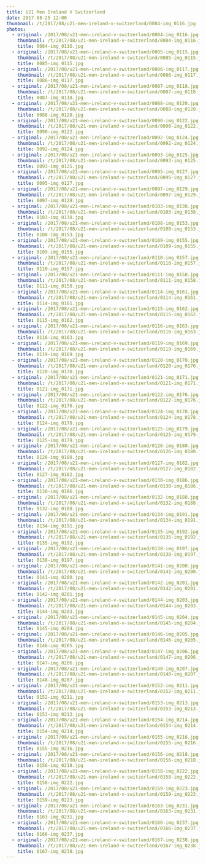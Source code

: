 ```yaml
---
title: U21 Men Ireland V Switzerland
date: 2017-08-25 12:00
thumbnail: /t/2017/08/u21-men-ireland-v-switzerland/0084-img_0116.jpg
photos:
  - original: /2017/08/u21-men-ireland-v-switzerland/0084-img_0116.jpg
    thumbnail: /t/2017/08/u21-men-ireland-v-switzerland/0084-img_0116.jpg
    title: 0084-img_0116.jpg
  - original: /2017/08/u21-men-ireland-v-switzerland/0085-img_0115.jpg
    thumbnail: /t/2017/08/u21-men-ireland-v-switzerland/0085-img_0115.jpg
    title: 0085-img_0115.jpg
  - original: /2017/08/u21-men-ireland-v-switzerland/0086-img_0117.jpg
    thumbnail: /t/2017/08/u21-men-ireland-v-switzerland/0086-img_0117.jpg
    title: 0086-img_0117.jpg
  - original: /2017/08/u21-men-ireland-v-switzerland/0087-img_0118.jpg
    thumbnail: /t/2017/08/u21-men-ireland-v-switzerland/0087-img_0118.jpg
    title: 0087-img_0118.jpg
  - original: /2017/08/u21-men-ireland-v-switzerland/0088-img_0120.jpg
    thumbnail: /t/2017/08/u21-men-ireland-v-switzerland/0088-img_0120.jpg
    title: 0088-img_0120.jpg
  - original: /2017/08/u21-men-ireland-v-switzerland/0090-img_0122.jpg
    thumbnail: /t/2017/08/u21-men-ireland-v-switzerland/0090-img_0122.jpg
    title: 0090-img_0122.jpg
  - original: /2017/08/u21-men-ireland-v-switzerland/0092-img_0124.jpg
    thumbnail: /t/2017/08/u21-men-ireland-v-switzerland/0092-img_0124.jpg
    title: 0092-img_0124.jpg
  - original: /2017/08/u21-men-ireland-v-switzerland/0093-img_0125.jpg
    thumbnail: /t/2017/08/u21-men-ireland-v-switzerland/0093-img_0125.jpg
    title: 0093-img_0125.jpg
  - original: /2017/08/u21-men-ireland-v-switzerland/0095-img_0127.jpg
    thumbnail: /t/2017/08/u21-men-ireland-v-switzerland/0095-img_0127.jpg
    title: 0095-img_0127.jpg
  - original: /2017/08/u21-men-ireland-v-switzerland/0097-img_0129.jpg
    thumbnail: /t/2017/08/u21-men-ireland-v-switzerland/0097-img_0129.jpg
    title: 0097-img_0129.jpg
  - original: /2017/08/u21-men-ireland-v-switzerland/0103-img_0138.jpg
    thumbnail: /t/2017/08/u21-men-ireland-v-switzerland/0103-img_0138.jpg
    title: 0103-img_0138.jpg
  - original: /2017/08/u21-men-ireland-v-switzerland/0108-img_0153.jpg
    thumbnail: /t/2017/08/u21-men-ireland-v-switzerland/0108-img_0153.jpg
    title: 0108-img_0153.jpg
  - original: /2017/08/u21-men-ireland-v-switzerland/0109-img_0155.jpg
    thumbnail: /t/2017/08/u21-men-ireland-v-switzerland/0109-img_0155.jpg
    title: 0109-img_0155.jpg
  - original: /2017/08/u21-men-ireland-v-switzerland/0110-img_0157.jpg
    thumbnail: /t/2017/08/u21-men-ireland-v-switzerland/0110-img_0157.jpg
    title: 0110-img_0157.jpg
  - original: /2017/08/u21-men-ireland-v-switzerland/0111-img_0158.jpg
    thumbnail: /t/2017/08/u21-men-ireland-v-switzerland/0111-img_0158.jpg
    title: 0111-img_0158.jpg
  - original: /2017/08/u21-men-ireland-v-switzerland/0114-img_0161.jpg
    thumbnail: /t/2017/08/u21-men-ireland-v-switzerland/0114-img_0161.jpg
    title: 0114-img_0161.jpg
  - original: /2017/08/u21-men-ireland-v-switzerland/0115-img_0162.jpg
    thumbnail: /t/2017/08/u21-men-ireland-v-switzerland/0115-img_0162.jpg
    title: 0115-img_0162.jpg
  - original: /2017/08/u21-men-ireland-v-switzerland/0116-img_0163.jpg
    thumbnail: /t/2017/08/u21-men-ireland-v-switzerland/0116-img_0163.jpg
    title: 0116-img_0163.jpg
  - original: /2017/08/u21-men-ireland-v-switzerland/0119-img_0169.jpg
    thumbnail: /t/2017/08/u21-men-ireland-v-switzerland/0119-img_0169.jpg
    title: 0119-img_0169.jpg
  - original: /2017/08/u21-men-ireland-v-switzerland/0120-img_0170.jpg
    thumbnail: /t/2017/08/u21-men-ireland-v-switzerland/0120-img_0170.jpg
    title: 0120-img_0170.jpg
  - original: /2017/08/u21-men-ireland-v-switzerland/0121-img_0171.jpg
    thumbnail: /t/2017/08/u21-men-ireland-v-switzerland/0121-img_0171.jpg
    title: 0121-img_0171.jpg
  - original: /2017/08/u21-men-ireland-v-switzerland/0122-img_0176.jpg
    thumbnail: /t/2017/08/u21-men-ireland-v-switzerland/0122-img_0176.jpg
    title: 0122-img_0176.jpg
  - original: /2017/08/u21-men-ireland-v-switzerland/0124-img_0178.jpg
    thumbnail: /t/2017/08/u21-men-ireland-v-switzerland/0124-img_0178.jpg
    title: 0124-img_0178.jpg
  - original: /2017/08/u21-men-ireland-v-switzerland/0125-img_0179.jpg
    thumbnail: /t/2017/08/u21-men-ireland-v-switzerland/0125-img_0179.jpg
    title: 0125-img_0179.jpg
  - original: /2017/08/u21-men-ireland-v-switzerland/0126-img_0180.jpg
    thumbnail: /t/2017/08/u21-men-ireland-v-switzerland/0126-img_0180.jpg
    title: 0126-img_0180.jpg
  - original: /2017/08/u21-men-ireland-v-switzerland/0127-img_0182.jpg
    thumbnail: /t/2017/08/u21-men-ireland-v-switzerland/0127-img_0182.jpg
    title: 0127-img_0182.jpg
  - original: /2017/08/u21-men-ireland-v-switzerland/0130-img_0186.jpg
    thumbnail: /t/2017/08/u21-men-ireland-v-switzerland/0130-img_0186.jpg
    title: 0130-img_0186.jpg
  - original: /2017/08/u21-men-ireland-v-switzerland/0132-img_0188.jpg
    thumbnail: /t/2017/08/u21-men-ireland-v-switzerland/0132-img_0188.jpg
    title: 0132-img_0188.jpg
  - original: /2017/08/u21-men-ireland-v-switzerland/0134-img_0191.jpg
    thumbnail: /t/2017/08/u21-men-ireland-v-switzerland/0134-img_0191.jpg
    title: 0134-img_0191.jpg
  - original: /2017/08/u21-men-ireland-v-switzerland/0135-img_0192.jpg
    thumbnail: /t/2017/08/u21-men-ireland-v-switzerland/0135-img_0192.jpg
    title: 0135-img_0192.jpg
  - original: /2017/08/u21-men-ireland-v-switzerland/0138-img_0197.jpg
    thumbnail: /t/2017/08/u21-men-ireland-v-switzerland/0138-img_0197.jpg
    title: 0138-img_0197.jpg
  - original: /2017/08/u21-men-ireland-v-switzerland/0141-img_0200.jpg
    thumbnail: /t/2017/08/u21-men-ireland-v-switzerland/0141-img_0200.jpg
    title: 0141-img_0200.jpg
  - original: /2017/08/u21-men-ireland-v-switzerland/0142-img_0201.jpg
    thumbnail: /t/2017/08/u21-men-ireland-v-switzerland/0142-img_0201.jpg
    title: 0142-img_0201.jpg
  - original: /2017/08/u21-men-ireland-v-switzerland/0144-img_0203.jpg
    thumbnail: /t/2017/08/u21-men-ireland-v-switzerland/0144-img_0203.jpg
    title: 0144-img_0203.jpg
  - original: /2017/08/u21-men-ireland-v-switzerland/0145-img_0204.jpg
    thumbnail: /t/2017/08/u21-men-ireland-v-switzerland/0145-img_0204.jpg
    title: 0145-img_0204.jpg
  - original: /2017/08/u21-men-ireland-v-switzerland/0146-img_0205.jpg
    thumbnail: /t/2017/08/u21-men-ireland-v-switzerland/0146-img_0205.jpg
    title: 0146-img_0205.jpg
  - original: /2017/08/u21-men-ireland-v-switzerland/0147-img_0206.jpg
    thumbnail: /t/2017/08/u21-men-ireland-v-switzerland/0147-img_0206.jpg
    title: 0147-img_0206.jpg
  - original: /2017/08/u21-men-ireland-v-switzerland/0148-img_0207.jpg
    thumbnail: /t/2017/08/u21-men-ireland-v-switzerland/0148-img_0207.jpg
    title: 0148-img_0207.jpg
  - original: /2017/08/u21-men-ireland-v-switzerland/0152-img_0211.jpg
    thumbnail: /t/2017/08/u21-men-ireland-v-switzerland/0152-img_0211.jpg
    title: 0152-img_0211.jpg
  - original: /2017/08/u21-men-ireland-v-switzerland/0153-img_0213.jpg
    thumbnail: /t/2017/08/u21-men-ireland-v-switzerland/0153-img_0213.jpg
    title: 0153-img_0213.jpg
  - original: /2017/08/u21-men-ireland-v-switzerland/0154-img_0214.jpg
    thumbnail: /t/2017/08/u21-men-ireland-v-switzerland/0154-img_0214.jpg
    title: 0154-img_0214.jpg
  - original: /2017/08/u21-men-ireland-v-switzerland/0155-img_0216.jpg
    thumbnail: /t/2017/08/u21-men-ireland-v-switzerland/0155-img_0216.jpg
    title: 0155-img_0216.jpg
  - original: /2017/08/u21-men-ireland-v-switzerland/0156-img_0218.jpg
    thumbnail: /t/2017/08/u21-men-ireland-v-switzerland/0156-img_0218.jpg
    title: 0156-img_0218.jpg
  - original: /2017/08/u21-men-ireland-v-switzerland/0158-img_0222.jpg
    thumbnail: /t/2017/08/u21-men-ireland-v-switzerland/0158-img_0222.jpg
    title: 0158-img_0222.jpg
  - original: /2017/08/u21-men-ireland-v-switzerland/0159-img_0223.jpg
    thumbnail: /t/2017/08/u21-men-ireland-v-switzerland/0159-img_0223.jpg
    title: 0159-img_0223.jpg
  - original: /2017/08/u21-men-ireland-v-switzerland/0163-img_0231.jpg
    thumbnail: /t/2017/08/u21-men-ireland-v-switzerland/0163-img_0231.jpg
    title: 0163-img_0231.jpg
  - original: /2017/08/u21-men-ireland-v-switzerland/0166-img_0237.jpg
    thumbnail: /t/2017/08/u21-men-ireland-v-switzerland/0166-img_0237.jpg
    title: 0166-img_0237.jpg
  - original: /2017/08/u21-men-ireland-v-switzerland/0167-img_0238.jpg
    thumbnail: /t/2017/08/u21-men-ireland-v-switzerland/0167-img_0238.jpg
    title: 0167-img_0238.jpg
---
```

